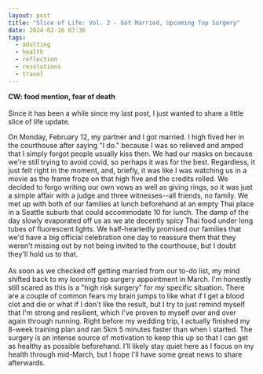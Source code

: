 ```yaml
---
layout: post
title: "Slice of Life: Vol. 2 - Got Married, Upcoming Top Surgery"
date: 2024-02-16 07:36
tags:
  - adulting
  - health
  - reflection
  - resolutions
  - travel
---
```

**CW: food mention, fear of death**
<br>
<br>
Since it has been a while since my last post, I just wanted to share a little slice of life update. <!--excerpt-->

On Monday, February 12, my partner and I got married. I high fived her in the courthouse after saying "I do." because I was so relieved and amped that I simply forgot people usually kiss then. We had our masks on because we're still trying to avoid covid, so perhaps it was for the best. Regardless, it just felt right in the moment, and, briefly, it was like I was watching us in a movie as the frame froze on that high five and the credits rolled. We decided to forgo writing our own vows as well as giving rings, so it was just a simple affair with a judge and  three witnesses--all friends, no family. We met up with both of our families at lunch beforehand at an empty Thai place in a Seattle suburb that could accommodate 10 for lunch. The damp of the day slowly evaporated off us as we ate decently spicy Thai food under long tubes of fluorescent lights. We half-heartedly promised our families that we'd have a big official celebration one day to reassure them that they weren't missing out by not being invited to the courthouse, but I doubt they'll hold us to that. 
<br>
<br>
As soon as we checked off getting married from our to-do list, my mind shifted back to my looming top surgery appointment in March. I'm honestly still scared as this is a "high risk surgery" for my specific situation. There are a couple of common fears my brain jumps to like what if I get a blood clot and die or what if I don't like the result, but I try to just remind myself that I'm strong and resilient, which I've proven to myself over and over again through running. Right before my wedding trip, I actually finished my 8-week training plan and ran 5km 5 minutes faster than when I started. The surgery is an intense source of motivation to keep this up so that I can get as healthy as possible beforehand. I'll likely stay quiet here as I focus on my health through mid-March, but I hope I'll have some great news to share afterwards. 